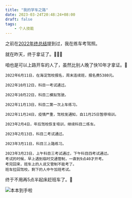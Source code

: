 ```yaml
---
title: "我的学车之路"
date: 2023-03-24T20:48:24+08:00
draft: false
tags:
    - 个人技能
---
```


之前在[2022年终总结](https://liudon.com/posts/review-2022/)提到过，我在练车考驾照。

就在昨天，终于拿证了。👏👏👏

咱也是可以上路开车的人了，虽然比别人晚了快10年才拿证。🐶

```
2022年6月11日，在海淀驾校报名，周末连续班，报名费5380元。

2022年10月12日，科目一考试通过。

2022年10月22日，科目二模拟驾驶。

2022年11月13日，科目二第一次上车练习。

2022年11月24日，疫情严重，驾校发通知，自11月25日暂停培训。

2023年2月4日，年后驾校恢复培训，继续科目二练车。

2023年2月13日，科目二考试通过。

2023年3月11日，科目三上路练习。

2023年3月23日，上午科目三考试通过，下午科目四考试通过。
考试的时候，早上遇到临时交通管制，一直到9点40才开考。
考完回来，班车上的人说又管制不能考了。
班车拉回驾校，剩下的人中午加班考试。
```

终于不用再5点半起床赶班车了。🥱

![本本到手啦](https://static.liudon.com/img/202303242116962.jpeg)